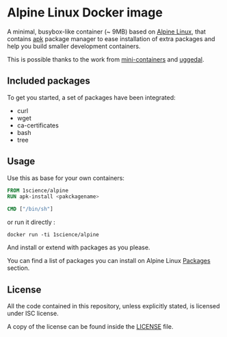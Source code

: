 # Alpine Linux Docker image

A minimal, busybox-like container (~ 9MB) based on [Alpine Linux](http://alpinelinux.org/),
that contains [apk](http://wiki.alpinelinux.org/wiki/Alpine_Linux_package_management)
package manager to ease installation of extra packages and help you build
smaller development containers.

This is possible thanks to the work from [mini-containers](https://github.com/mini-containers/base)
and [uggedal](https://github.com/uggedal).

## Included packages

To get you started, a set of packages have been integrated:

- curl
- wget
- ca-certificates
- bash
- tree

## Usage

Use this as base for your own containers:

```dockerfile
FROM 1science/alpine
RUN apk-install <pakckagename>

CMD ["/bin/sh"]
```

or run it directly : 

```
docker run -ti 1science/alpine
```

And install or extend with packages as you please.

You can find a list of packages you can install on Alpine Linux [Packages](http://forum.alpinelinux.org/packages) section.


## License

All the code contained in this repository, unless explicitly stated, is
licensed under ISC license.

A copy of the license can be found inside the [LICENSE](LICENSE) file.

